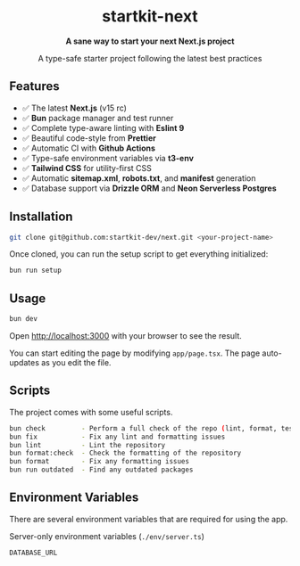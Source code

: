 <h1 align="center">startkit-next</h1>

<div align="center">
  <strong>A sane way to start your next Next.js project</strong>
  <p>A type-safe starter project following the latest best practices</p>
</div>

## Features

- ✅ The latest **Next.js** (v15 rc)
- ✅ **Bun** package manager and test runner
- ✅ Complete type-aware linting with **Eslint 9**
- ✅ Beautiful code-style from **Prettier**
- ✅ Automatic CI with **Github Actions**
- ✅ Type-safe environment variables via **t3-env**
- ✅ **Tailwind CSS** for utility-first CSS
- ✅ Automatic **sitemap.xml**, **robots.txt**, and **manifest** generation
- ✅ Database support via **Drizzle ORM** and **Neon Serverless Postgres**

## Installation

```sh
git clone git@github.com:startkit-dev/next.git <your-project-name>
```

Once cloned, you can run the setup script to get everything initialized:

```sh
bun run setup
```

## Usage

```sh
bun dev
```

Open [http://localhost:3000](http://localhost:3000) with your browser to see the result.

You can start editing the page by modifying `app/page.tsx`. The page auto-updates as you edit the file.

## Scripts

The project comes with some useful scripts.

```sh
bun check         - Perform a full check of the repo (lint, format, test, and type-check)
bun fix           - Fix any lint and formatting issues
bun lint          - Lint the repository
bun format:check  - Check the formatting of the repository
bun format        - Fix any formatting issues
bun run outdated  - Find any outdated packages
```

## Environment Variables

There are several environment variables that are required for using the app.

Server-only environment variables (`./env/server.ts`)

```sh
DATABASE_URL
```
